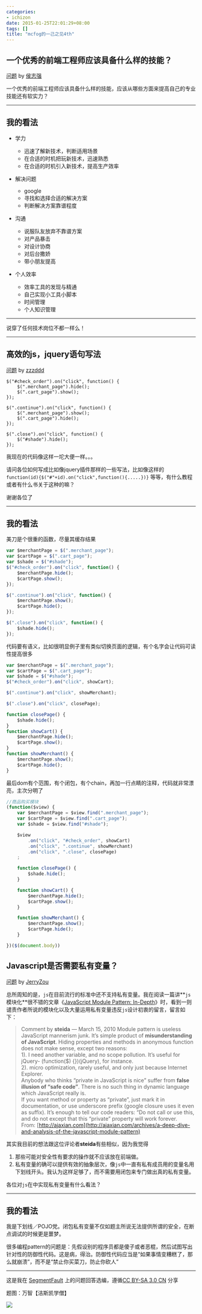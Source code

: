 ```yaml
---
categories:
- ichizon
date: 2015-01-25T22:01:29+08:00
tags: []
title: "mcfog的一己之见4th"
---
```

<!--================================!-->

## 一个优秀的前端工程师应该具备什么样的技能？

[问题](http://segmentfault.com/q/1010000002504410?_ea=121396) by [侯志强](http://segmentfault.com/u/houxiaoqiang)

一个优秀的前端工程师应该具备什么样的技能，应该从哪些方面来提高自己的专业技能还有软实力？

<!--more-->
---

## 我的看法

+ 学力

  - 迅速了解新技术，判断适用场景
  - 在合适的时机把玩新技术，迅速熟悉
  - 在合适的时机引入新技术，提高生产效率

+ 解决问题

  - google
  - 寻找和选择合适的解决方案
  - 判断解决方案靠谱程度

+ 沟通

  - 说服队友放弃不靠谱方案
  - 对产品暴击
  - 对设计协商
  - 对后台撒娇
  - 带小朋友提高

+ 个人效率

  - 效率工具的发现与精通
  - 自己实现小工具小脚本
  - 时间管理
  - 个人知识管理

------

说穿了任何技术岗位不都一样么！

---

<!--================================!-->

## 高效的js，jquery语句写法

[问题](http://segmentfault.com/q/1010000000633373) by [zzzddd](http://segmentfault.com/u/zzzddd)

    $("#check_order").on("click", function() {
        $(".merchant_page").hide();
        $(".cart_page").show();
    });

    $(".continue").on("click", function() {
        $(".merchant_page").show();
        $(".cart_page").hide();
    });

    $(".close").on("click", function() {
        $("#shade").hide();
    });

我现在的代码像这样一坨大便一样。。。

请问各位如何写成比如像jquery插件那样的一些写法，比如像这样的 `function(id){$("#"+id).on("click",function(){.....})}` 等等，有什么教程或者有什么书关于这种的嘛？

谢谢各位了


---

## 我的看法

美刀是个很重的函数，尽量其缓存结果

```js
var $merchantPage = $(".merchant_page");
var $cartPage = $(".cart_page");
var $shade = $("#shade");
$("#check_order").on("click", function() {
    $merchantPage.hide();
    $cartPage.show();
});

$(".continue").on("click", function() {
    $merchantPage.show();
    $cartPage.hide();
});

$(".close").on("click", function() {
    $shade.hide();
});
```

代码要有语义，比如很明显例子里有类似切换页面的逻辑，有个名字会让代码可读性提高很多

```js
var $merchantPage = $(".merchant_page");
var $cartPage = $(".cart_page");
var $shade = $("#shade");
$("#check_order").on("click", showCart);

$(".continue").on("click", showMerchant);

$(".close").on("click", closePage);

function closePage() {
    $shade.hide();
}
function showCart() {
    $merchantPage.hide();
    $cartPage.show();
}
function showMerchant() {
    $merchantPage.show();
    $cartPage.hide();
}
```

最后dom有个范围，有个闭包，有个chain，再加一行点睛的注释，代码就非常漂亮，主次分明了

```js
//商品购买模块
(function($view) {
	var $merchantPage = $view.find(".merchant_page");
	var $cartPage = $view.find(".cart_page");
	var $shade = $view.find("#shade");

	$view
		.on("click", "#check_order", showCart)
		.on("click", ".continue", showMerchant)
		.on("click", ".close", closePage)
	;

	function closePage() {
	    $shade.hide();
	}

	function showCart() {
	    $merchantPage.hide();
	    $cartPage.show();
	}

	function showMerchant() {
	    $merchantPage.show();
	    $cartPage.hide();
	}

})($(document.body))
```


<!--================================!-->

## Javascript是否需要私有变量？

[问题](http://segmentfault.com/q/1010000000525835) by [JerryZou](http://segmentfault.com/u/jerryzou)

总所周知的是，`js`在目前流行的标准中还不支持私有变量。我在阅读一篇讲**`js`模块化**很不错的文章《[JavaScript Module Pattern: In-Depth](http://www.adequatelygood.com/JavaScript-Module-Pattern-In-Depth.html)》时，看到一则谴责作者所说的模块化以及大量运用私有变量违反`js`设计初衷的留言，留言如下：

> Comment by **steida** — March 15, 2010
Module pattern is useless JavaScript mannerism junk. It’s simple product of **misunderstanding of JavaScript**. Hiding properties and methods in anonymous function does not make sense, except two reasons:  
1). I need another variable, and no scope pollution. It’s useful for jQuery- (function($) {})(jQuery), for instance.  
2). micro optimization, rarely useful, and only just because Internet Explorer.   
Anybody who thinks “private in JavaScript is nice” suffer from **false illusion of “safe code”**. There is no such thing in dynamic language which JavaScript really is.   
If you want method or property as “private”, just mark it in documentation, or use underscore prefix (google closure uses it even as suffix). It’s enough to tell our code readers: “Do not call or use this, and do not except that this “private” property will work forever.   
From: [http://ajaxian.com](http://ajaxian.com/archives/a-deep-dive-and-analysis-of-the-javascript-module-pattern)

其实我目前的想法跟这位评论者**steida**有些相似，因为我觉得

1. 那些可能对安全性有要求的操作就不应该放在前端做。
2. 私有变量的确可以提供有效的抽象层次，像`js`中一直有私有成员用的变量名用下划线开头。我认为这样足够了，而不需要用闭包来专门做出真的私有变量。

各位对`js`在中实现私有变量有什么看法？

---

## 我的看法

我是下划线／POJO党。闭包私有变量不仅如题主所说无法提供所谓的安全，在断点调试的时候更是噩梦。

很多编程pattern的问题是：先假设别的程序员都是傻子或者恶棍，然后试图写出针对性的防御性代码。这是病，得治。防御性代码应当是“如果事情变糟糕了，那么就崩溃”，而不是“禁止你买菜刀，防止你砍人”


---


这是我在 [SegmentFault](http://segmentfault.com/) 上的问题回答选编，遵循[CC BY-SA 3.0 CN](http://creativecommons.org/licenses/by-sa/3.0/cn/) 分享

题图：万智【洁斯凯学僧】

![](/img/2015-q1/ktk14.jpg)
